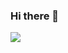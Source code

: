 ### Hi there 👋

<a href="https://github.com/aLIEz1/aLIEZ1">
  <img align="center" src="https://github-readme-stats.vercel.app/api/top-langs/?username=aLIEz1&layout=compact&hide=javascript" />
</a>
<!--
**aLIEz1/aLIEz1** is a ✨ _special_ ✨ repository because its `README.md` (this file) appears on your GitHub profile.

Here are some ideas to get you started:


- 👯 I’m looking to collaborate on ...
- 🤔 I’m looking for help with ...
- 💬 Ask me about ...
- 📫 How to reach me: ...
- 😄 Pronouns: ...
- ⚡ Fun fact: ...
-->
